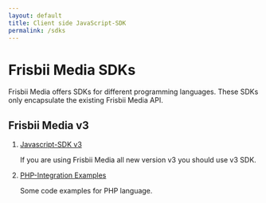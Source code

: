 ```yaml
---
layout: default
title: Client side JavaScript-SDK
permalink: /sdks
---
```


# Frisbii Media SDKs

Frisbii Media offers SDKs for different programming languages. These SDKs only encapsulate the existing Frisbii Media API. 

## Frisbii Media v3
1. [Javascript-SDK v3](/sdks/javascript-v3)

   If you are using Frisbii Media all new version v3 you should use v3 SDK.

2. [PHP-Integration Examples](/v3_php)

   Some code examples for PHP language.
